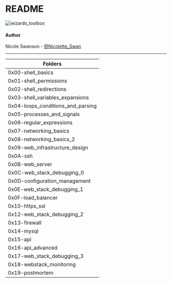# README
![wizards_toolbox](https://www.mbiconcepts.com/uploads/3/4/1/4/34149648/3550753_orig.jpg)

#### Author

Nicole Swanson - [@Nicolette_Swan](https://twitter.com/Nicolette_Swan)

---
Folders |
--------|
0x00-shell_basics	|
0x01-shell_permissions |
0x02-shell_redirections |
0x03-shell_variables_expansions	|
0x04-loops_conditions_and_parsing |
0x05-processes_and_signals |
0x06-regular_expressions |
0x07-networking_basics |
0x08-networking_basics_2 |
0x09-web_infrastructure_design |
0x0A-ssh |
0x0B-web_server	|
0x0C-web_stack_debugging_0 |
0x0D-configuration_management |
0x0E-web_stack_debugging_1 |
0x0F-load_balancer |
0x10-https_ssl |
0x12-web_stack_debugging_2 |
0x13-firewall	|
0x14-mysql |
0x15-api |
0x16-api_advanced |
0x17-web_stack_debugging_3 |
0x18-webstack_monitoring |
0x19-postmortem |
